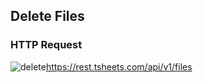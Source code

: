 ## Delete Files

### HTTP Request

<img src="../../images/delete.png" alt="delete"/><api>https://rest.tsheets.com/api/v1/files</api>

